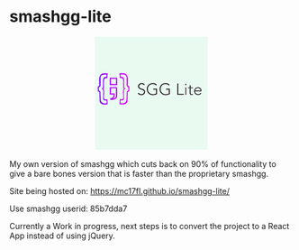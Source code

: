 # smashgg-lite

<p align="center">
  <img src="/imgs/ssg-lite-header-logo-thumbnail.PNG" alt="">
</p>

My own version of smashgg which cuts back on 90% of functionality to give a bare bones version that is faster than the proprietary smashgg. <br>

Site being hosted on: https://mc17fl.github.io/smashgg-lite/

Use smashgg userid: 85b7dda7

Currently a Work in progress, next steps is to convert the project to a React App instead of using jQuery.
